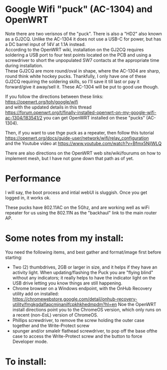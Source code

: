 # Google Wifi "puck" (AC-1304) and OpenWRT  
    
Note there are two verisnos of the "puck". There is also a "HD2" also known as a GJ2CQ. Unlike the AC-1304 it does not use a USB-C for power, but has a DC barrel input of 14V at 1.1A instead.   
According to the OpenWRT wiki, installation on the GJ2CQ requires soldering a USB port to four test points located on the PCB and using a screwdriver to short the unpopulated SW7 contacts at the appropriate time during installation.   
These GJ2CQ are more round/oval in shape, where the AC-1304 are sharp, round think white hockey pucks. Thankfully, I only have one of these GJ2CQ requiring the soldering skills, so I'll save it till last or pay it forward/give it away/sell it. These AC-1304 will be put to good use though.    
  
If you follow the directions between these links:    
https://openwrt.org/toh/google/wifi   
and with the updated details in this thread https://forum.openwrt.org/t/finally-installed-openwrt-on-my-google-wifi-ac-1304/183541/2 you can get OpenWRT installed on these "pucks" (AC-1304).  
  
Then, if you want to use thge puck as a repeater, then follow this tutorial   
https://openwrt.org/docs/guide-user/network/wifi/relay_configuration   
and the Youtube video at https://www.youtube.com/watch?v=Bfmx5NjIWLQ     
  
There are also directions on the OpenWRT web site/wiki/fourums on how to implement mesh, but I have not gone down that path as of yet. 
  
# Performance  
I will say, the boot process and intial webUI is sluggish. Once you get logged in, it works ok.   
  
These pucks have 802.11AC on the 5Ghz, and are working well as wiFi repeater for us using the 802.11N as the "backhaul" link to the main router AP.  
  
# Some notes from my install:   
You need the following items, and best gather and format/image first before starting:  
- Two (2) thumbdrives, 2GB or larger in size, and it helps if they have an activity light. When updating/flashing the Puck you are "flying blind" without any indicators; it really helps to have the indicator light on the USB drive letting you know things are still happening.   
- Chrome browser on a Windows endpoint, with the OnHub Recovery utility add on installed: https://chromewebstore.google.com/detail/onhub-recovery-utility/fmgkgdalfapcmjnanilfcpkhkhedmpdm?hl=en Noe the OpenWRT install directions point you to the ChromeOS version, which only runs on a recent (non-EoL) version of ChromeOS.   
- Phillips screwdriver, to remove the screw holding the outer case together and the Write-Protect screw  
- spunger and/or smalelr flathead screwdriver, to pop off the base ofthe case to access the Write-Protect screw and the button to force Developer mode.   
  
# To install: 

